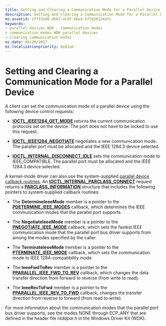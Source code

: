 ```yaml
---
title: Setting and Clearing a Communication Mode for a Parallel Device
description: Setting and Clearing a Communication Mode for a Parallel Device
ms.assetid: 2ff53ed0-dbb7-4c8f-b6e4-5f7d20124a7c
keywords:
- parallel devices WDK , communication modes
- communication modes WDK parallel devices
- clearing communication modes
ms.date: 04/20/2017
ms.localizationpriority: medium
---
```


# Setting and Clearing a Communication Mode for a Parallel Device





A client can set the communication mode of a parallel device using the following device control requests:

-   [**IOCTL\_IEEE1284\_GET\_MODE**](https://docs.microsoft.com/windows-hardware/drivers/ddi/ntddpar/ni-ntddpar-ioctl_ieee1284_get_mode) returns the current communication protocols set on the device. The port does not have to be locked to use this request.

-   [**IOCTL\_IEEE1284\_NEGOTIATE**](https://docs.microsoft.com/windows-hardware/drivers/ddi/ntddpar/ni-ntddpar-ioctl_ieee1284_negotiate) negotiates a new communication mode. The parallel port must be allocated and the IEEE 1284.3 device selected.

-   [**IOCTL\_INTERNAL\_DISCONNECT\_IDLE**](https://docs.microsoft.com/windows-hardware/drivers/ddi/parallel/ni-parallel-ioctl_internal_disconnect_idle) sets the communication mode to IEEE\_COMPATIBLE. The parallel port must be allocated and the IEEE 1284.3 device selected.

A kernel-mode driver can also use the system-supplied [parallel device callback routines](https://docs.microsoft.com/windows-hardware/drivers/ddi/index). An [**IOCTL\_INTERNAL\_PARCLASS\_CONNECT**](https://docs.microsoft.com/windows-hardware/drivers/ddi/parallel/ni-parallel-ioctl_internal_parclass_connect) request returns a [**PARCLASS\_INFORMATION**](https://docs.microsoft.com/windows-hardware/drivers/ddi/parallel/ns-parallel-_parclass_information) structure that includes the following pointers to system-supplied callback routines:

-   The **DetermineIeeeMode** member is a pointer to the [**PDETERMINE\_IEEE\_MODES**](https://docs.microsoft.com/windows-hardware/drivers/ddi/parallel/nc-parallel-pdetermine_ieee_modes) callback, which determines the IEEE communication modes that the parallel port supports.

-   The **NegotiateIeeeMode** member is a pointer to the [**PNEGOTIATE\_IEEE\_MODE**](https://docs.microsoft.com/windows-hardware/drivers/ddi/parallel/nc-parallel-pnegotiate_ieee_mode) callback, which sets the fastest IEEE communication mode that the parallel port bus driver supports from among the modes specified by the caller.

-   The **TerminateIeeeMode** member is a pointer to the [**PTERMINATE\_IEEE\_MODE**](https://docs.microsoft.com/windows-hardware/drivers/ddi/parallel/nc-parallel-pterminate_ieee_mode) callback, which sets the communication mode to IEEE 1284-compatibility mode.

-   The **IeeeFwdToRev** member is a pointer to the [**PPARALLEL\_IEEE\_FWD\_TO\_REV**](https://docs.microsoft.com/windows-hardware/drivers/ddi/parallel/nc-parallel-pparallel_ieee_fwd_to_rev) callback, which changes the data transfer direction from forward to reverse (from write to read).

-   The **IeeeRevToFwd** member is a pointer to the [**PPARALLEL\_IEEE\_REV\_TO\_FWD**](https://docs.microsoft.com/windows-hardware/drivers/ddi/parallel/nc-parallel-pparallel_ieee_rev_to_fwd) callback, changes the transfer direction from reverse to forward (from read to write).

For more information about the communication modes that the parallel port bus driver supports, see the modes NONE through ECP\_ANY that are defined in the header file *ntddpar.h* in the Windows Driver Kit (WDK).

 

 




